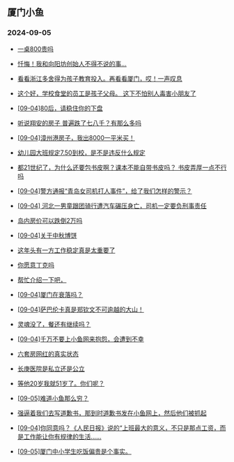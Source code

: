 ## 厦门小鱼 
### 2024-09-05

+ [一桌800贵吗](http://bbs.xmfish.com/read-htm-tid-18239644.html)

+ [忏悔！我和向阳坊创始人不得不说的事…](http://bbs.xmfish.com/read-htm-tid-18239759.html)

+ [看看浙江多舍得为孩子教育投入。再看看厦门，哎！一声叹息](http://bbs.xmfish.com/read-htm-tid-18239622.html)

+ [这个好，学校食堂的员工是孩子父母。 这下不怕别人毒害小朋友了](http://bbs.xmfish.com/read-htm-tid-18239631.html)

+ [[09-04]80后，请稳住你的下盘](http://bbs.xmfish.com/read-htm-tid-18239626.html)

+ [听说翔安的房子 普遍跌了七八千？有那么多吗](http://bbs.xmfish.com/read-htm-tid-18239780.html)

+ [[09-04]漳州港房子，我出8000一平米买！](http://bbs.xmfish.com/read-htm-tid-18239849.html)

+ [幼儿园大班规定7.50到校，是不是违反什么规定](http://bbs.xmfish.com/read-htm-tid-18239615.html)

+ [都21世纪了，为什么还要包书皮啊？课本不能自带书皮吗？ 书皮弄厚一点不行吗](http://bbs.xmfish.com/read-htm-tid-18239630.html)

+ [[09-04]警方通报“青岛女司机打人事件”，给了我们怎样的警示？](http://bbs.xmfish.com/read-htm-tid-18239614.html)

+ [[09-04] 河北一男童跟团骑行遭汽车碾压身亡，司机一定要负刑事责任](http://bbs.xmfish.com/read-htm-tid-18239655.html)

+ [岛内房价可以跌倒2万吗](http://bbs.xmfish.com/read-htm-tid-18239848.html)

+ [[09-04]关于中秋博饼](http://bbs.xmfish.com/read-htm-tid-18239793.html)

+ [这年头有一方工作稳定真是太重要了](http://bbs.xmfish.com/read-htm-tid-18239906.html)

+ [你愿意丁克吗](http://bbs.xmfish.com/read-htm-tid-18239847.html)

+ [帮忙介绍一下吧，](http://bbs.xmfish.com/read-htm-tid-18239837.html)

+ [[09-04]厦门在衰落吗？](http://bbs.xmfish.com/read-htm-tid-18239863.html)

+ [[09-04]萨巴伦卡真是郑钦文不可逾越的大山！](http://bbs.xmfish.com/read-htm-tid-18239775.html)

+ [灵魂没了，餐还有继续吗？](http://bbs.xmfish.com/read-htm-tid-18239946.html)

+ [[09-04]千万不要上小鱼网来抱怨，会遭到不幸](http://bbs.xmfish.com/read-htm-tid-18239979.html)

+ [六套房网红的真实状态](http://bbs.xmfish.com/read-htm-tid-18240051.html)

+ [长庚医院是私立还是公立](http://bbs.xmfish.com/read-htm-tid-18239891.html)

+ [等他20岁我就51岁了。你们呢？](http://bbs.xmfish.com/read-htm-tid-18240064.html)

+ [[09-05]难道小鱼那么穷？](http://bbs.xmfish.com/read-htm-tid-18240106.html)

+ [强逼着我们去写道歉书，那到时道歉书发在小鱼网上，然后他们被抓起](http://bbs.xmfish.com/read-htm-tid-18240139.html)

+ [[09-04]你同意吗？《人民日报》说的“上班最大的意义，不只是那点工资，而是工作能让你有规律的生活......](http://bbs.xmfish.com/read-htm-tid-18239905.html)

+ [[09-05]厦门中小学生吃饭偏贵是个事实。](http://bbs.xmfish.com/read-htm-tid-18240129.html)

